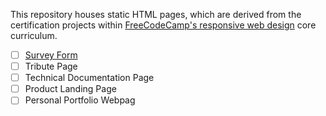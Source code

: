 This repository houses static HTML pages, which are derived from the certification projects within [FreeCodeCamp's responsive web design](https://www.freecodecamp.org/learn/2022/responsive-web-design/) core curriculum.

- [ ]  [Survey Form](https://www.freecodecamp.org/learn/2022/responsive-web-design/build-a-tribute-page-project/build-a-tribute-page)
- [ ] Tribute Page
- [ ] Technical Documentation Page
- [ ] Product Landing Page
- [ ] Personal Portfolio Webpag

